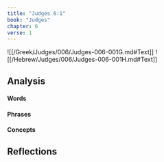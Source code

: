 ```yaml
---
title: "Judges 6:1"
book: "Judges"
chapter: 6
verse: 1
---
```

![[/Greek/Judges/006/Judges-006-001G.md#Text]]
![[/Hebrew/Judges/006/Judges-006-001H.md#Text]]

## Analysis

#### Words

#### Phrases

#### Concepts

## Reflections
